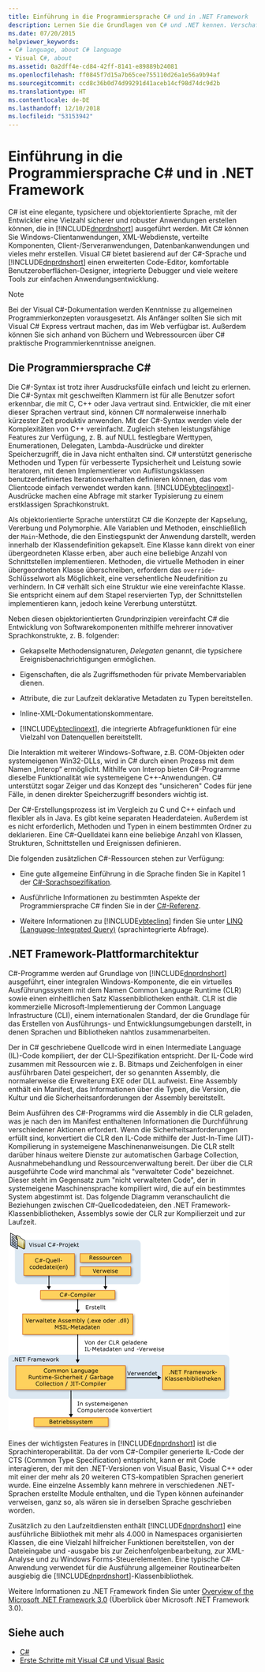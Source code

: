 ```yaml
---
title: Einführung in die Programmiersprache C# und in .NET Framework
description: Lernen Sie die Grundlagen von C# und .NET kennen. Verschaffen Sie sich einen Überblick über die Programmiersprache C# und das .NET-Ökosystem.
ms.date: 07/20/2015
helpviewer_keywords:
- C# language, about C# language
- Visual C#, about
ms.assetid: 0a2dff4e-cd84-42ff-8141-e89889b24081
ms.openlocfilehash: ff0845f7d15a7b65cee755110d26a1e56a9b94af
ms.sourcegitcommit: ccd8c36b0d74d99291d41aceb14cf98d74dc9d2b
ms.translationtype: HT
ms.contentlocale: de-DE
ms.lasthandoff: 12/10/2018
ms.locfileid: "53153942"
---
```

# <a name="introduction-to-the-c-language-and-the-net-framework"></a>Einführung in die Programmiersprache C# und in .NET Framework

C# ist eine elegante, typsichere und objektorientierte Sprache, mit der Entwickler eine Vielzahl sicherer und robuster Anwendungen erstellen können, die in [!INCLUDE[dnprdnshort](~/includes/dnprdnshort-md.md)] ausgeführt werden. Mit C# können Sie Windows-Clientanwendungen, XML-Webdienste, verteilte Komponenten, Client-/Serveranwendungen, Datenbankanwendungen und vieles mehr erstellen. Visual C# bietet basierend auf der C#-Sprache und [!INCLUDE[dnprdnshort](~/includes/dnprdnshort-md.md)] einen erweiterten Code-Editor, komfortable Benutzeroberflächen-Designer, integrierte Debugger und viele weitere Tools zur einfachen Anwendungsentwicklung.  
  
> [!NOTE]
> Bei der Visual C#-Dokumentation werden Kenntnisse zu allgemeinen Programmierkonzepten vorausgesetzt. Als Anfänger sollten Sie sich mit Visual C# Express vertraut machen, das im Web verfügbar ist. Außerdem können Sie sich anhand von Büchern und Webressourcen über C# praktische Programmierkenntnisse aneignen.  
  
## <a name="c-language"></a>Die Programmiersprache C#

 Die C#-Syntax ist trotz ihrer Ausdrucksfülle einfach und leicht zu erlernen. Die C#-Syntax mit geschweiften Klammern ist für alle Benutzer sofort erkennbar, die mit C, C++ oder Java vertraut sind. Entwickler, die mit einer dieser Sprachen vertraut sind, können C# normalerweise innerhalb kürzester Zeit produktiv anwenden. Mit der C#-Syntax werden viele der Komplexitäten von C++ vereinfacht. Zugleich stehen leistungsfähige Features zur Verfügung, z.&nbsp;B. auf NULL festlegbare Werttypen, Enumerationen, Delegaten, Lambda-Ausdrücke und direkter Speicherzugriff, die in Java nicht enthalten sind. C# unterstützt generische Methoden und Typen für verbesserte Typsicherheit und Leistung sowie Iteratoren, mit denen Implementierer von Auflistungsklassen benutzerdefiniertes Iterationsverhalten definieren können, das vom Clientcode einfach verwendet werden kann. [!INCLUDE[vbteclinqext](~/includes/vbteclinqext-md.md)]-Ausdrücke machen eine Abfrage mit starker Typisierung zu einem erstklassigen Sprachkonstrukt.  
  
 Als objektorientierte Sprache unterstützt C# die Konzepte der Kapselung, Vererbung und Polymorphie. Alle Variablen und Methoden, einschließlich der `Main`-Methode, die den Einstiegspunkt der Anwendung darstellt, werden innerhalb der Klassendefinition gekapselt. Eine Klasse kann direkt von einer übergeordneten Klasse erben, aber auch eine beliebige Anzahl von Schnittstellen implementieren. Methoden, die virtuelle Methoden in einer übergeordneten Klasse überschreiben, erfordern das `override`-Schlüsselwort als Möglichkeit, eine versehentliche Neudefinition zu verhindern. In C# verhält sich eine Struktur wie eine vereinfachte Klasse. Sie entspricht einem auf dem Stapel reservierten Typ, der Schnittstellen implementieren kann, jedoch keine Vererbung unterstützt.  
  
 Neben diesen objektorientierten Grundprinzipien vereinfacht C# die Entwicklung von Softwarekomponenten mithilfe mehrerer innovativer Sprachkonstrukte, z.&nbsp;B. folgender:  
  
- Gekapselte Methodensignaturen, *Delegaten* genannt, die typsichere Ereignisbenachrichtigungen ermöglichen.  
  
- Eigenschaften, die als Zugriffsmethoden für private Membervariablen dienen.  
  
- Attribute, die zur Laufzeit deklarative Metadaten zu Typen bereitstellen.  
  
- Inline-XML-Dokumentationskommentare.  
  
- [!INCLUDE[vbteclinqext](~/includes/vbteclinqext-md.md)], die integrierte Abfragefunktionen für eine Vielzahl von Datenquellen bereitstellt.  
  
 Die Interaktion mit weiterer Windows-Software, z.B. COM-Objekten oder systemeigenen Win32-DLLs, wird in C# durch einen Prozess mit dem Namen „Interop“ ermöglicht. Mithilfe von Interop bieten C#-Programme dieselbe Funktionalität wie systemeigene C++-Anwendungen. C# unterstützt sogar Zeiger und das Konzept des "unsicheren" Codes für jene Fälle, in denen direkter Speicherzugriff besonders wichtig ist.  
  
 Der C#-Erstellungsprozess ist im Vergleich zu C und C++ einfach und flexibler als in Java. Es gibt keine separaten Headerdateien. Außerdem ist es nicht erforderlich, Methoden und Typen in einem bestimmten Ordner zu deklarieren. Eine C#-Quelldatei kann eine beliebige Anzahl von Klassen, Strukturen, Schnittstellen und Ereignissen definieren.  
  
 Die folgenden zusätzlichen C#-Ressourcen stehen zur Verfügung:  
  
- Eine gute allgemeine Einführung in die Sprache finden Sie in Kapitel 1 der [C#-Sprachspezifikation](../../csharp/language-reference/language-specification/index.md).  
  
- Ausführliche Informationen zu bestimmten Aspekte der Programmiersprache C# finden Sie in der [C#-Referenz](../../csharp/language-reference/index.md).  
  
- Weitere Informationen zu [!INCLUDE[vbteclinq](~/includes/vbteclinq-md.md)] finden Sie unter [LINQ (Language-Integrated Query)](../programming-guide/concepts/linq/index.md) (sprachintegrierte Abfrage).  

## <a name="net-framework-platform-architecture"></a>.NET Framework-Plattformarchitektur

 C#-Programme werden auf Grundlage von [!INCLUDE[dnprdnshort](~/includes/dnprdnshort-md.md)] ausgeführt, einer integralen Windows-Komponente, die ein virtuelles Ausführungssystem mit dem Namen Common Language Runtime (CLR) sowie einen einheitlichen Satz Klassenbibliotheken enthält. CLR ist die kommerzielle Microsoft-Implementierung der Common Language Infrastructure (CLI), einem internationalen Standard, der die Grundlage für das Erstellen von Ausführungs- und Entwicklungsumgebungen darstellt, in denen Sprachen und Bibliotheken nahtlos zusammenarbeiten.  
  
 Der in C# geschriebene Quellcode wird in einen Intermediate Language (IL)-Code kompiliert, der der CLI-Spezifikation entspricht. Der IL-Code wird zusammen mit Ressourcen wie z.&nbsp;B. Bitmaps und Zeichenfolgen in einer ausführbaren Datei gespeichert, der so genannten Assembly, die normalerweise die Erweiterung EXE oder DLL aufweist. Eine Assembly enthält ein Manifest, das Informationen über die Typen, die Version, die Kultur und die Sicherheitsanforderungen der Assembly bereitstellt.  
  
 Beim Ausführen des C#-Programms wird die Assembly in die CLR geladen, was je nach den im Manifest enthaltenen Informationen die Durchführung verschiedener Aktionen erfordert. Wenn die Sicherheitsanforderungen erfüllt sind, konvertiert die CLR den IL-Code mithilfe der Just-In-Time (JIT)-Kompilierung in systemeigene Maschinenanweisungen. Die CLR stellt darüber hinaus weitere Dienste zur automatischen Garbage Collection, Ausnahmebehandlung und Ressourcenverwaltung bereit. Der über die CLR ausgeführte Code wird manchmal als "verwalteter Code" bezeichnet. Dieser steht im Gegensatz zum "nicht verwalteten Code", der in systemeigene Maschinensprache kompiliert wird, die auf ein bestimmtes System abgestimmt ist. Das folgende Diagramm veranschaulicht die Beziehungen zwischen C#-Quellcodedateien, den .NET Framework-Klassenbibliotheken, Assemblys sowie der CLR zur Kompilierzeit und zur Laufzeit.  
  
 ![Vom C&#35;-Quellcode zur Computerausführung](../../csharp/getting-started/media/netarchitecture.png "NETarchitecture")  
  
 Eines der wichtigsten Features in [!INCLUDE[dnprdnshort](~/includes/dnprdnshort-md.md)] ist die Sprachinteroperabilität. Da der vom C#-Compiler generierte IL-Code der CTS (Common Type Specification) entspricht, kann er mit Code interagieren, der mit den .NET-Versionen von Visual Basic, Visual C++ oder mit einer der mehr als 20 weiteren CTS-kompatiblen Sprachen generiert wurde. Eine einzelne Assembly kann mehrere in verschiedenen .NET-Sprachen erstellte Module enthalten, und die Typen können aufeinander verweisen, ganz so, als wären sie in derselben Sprache geschrieben worden.  
  
 Zusätzlich zu den Laufzeitdiensten enthält [!INCLUDE[dnprdnshort](~/includes/dnprdnshort-md.md)] eine ausführliche Bibliothek mit mehr als 4.000 in Namespaces organisierten Klassen, die eine Vielzahl hilfreicher Funktionen bereitstellen, von der Dateieingabe und -ausgabe bis zur Zeichenfolgenbearbeitung, zur XML-Analyse und zu Windows&nbsp;Forms-Steuerelementen. Eine typische C#-Anwendung verwendet für die Ausführung allgemeiner Routinearbeiten ausgiebig die [!INCLUDE[dnprdnshort](~/includes/dnprdnshort-md.md)]-Klassenbibliothek.  
  
 Weitere Informationen zu .NET Framework finden Sie unter [Overview of the Microsoft .NET Framework 3.0](../../framework/get-started/overview.md) (Überblick über Microsoft .NET Framework 3.0).  
  
## <a name="see-also"></a>Siehe auch

- [C#](../../csharp/index.md)
- [Erste Schritte mit Visual C# und Visual Basic](/visualstudio/ide/getting-started-with-visual-csharp-and-visual-basic)
